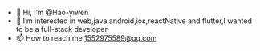 - 👋 Hi, I’m @Hao-yiwen
- 👀 I’m interested in web,java,android,ios,reactNative and flutter,I wanted to be a full-stack developer.
- 📫 How to reach me 1552975589@qq.com

<!---
Hao-yiwen/Hao-yiwen is a ✨ special ✨ repository because its `README.md` (this file) appears on your GitHub profile.
You can click the Preview link to take a look at your changes.
--->
